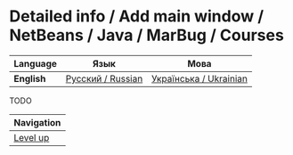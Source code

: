 # Detailed info / Add main window / NetBeans / Java / MarBug / Courses

| Language | Язык | Мова |
| -------- | ---- | ---- |
| **English** | [Русский / Russian](README.ru.md) | [Українська / Ukrainian](README.uk.md) |

TODO

| Navigation               |
| ------------------------ |
| [Level up](../README.md) |
